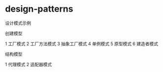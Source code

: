 # design-patterns
设计模式示例

创建模型

1 工厂模式
2 工厂方法模式
3 抽象工厂模式
4 单例模式
5 原型模式
6 建造者模式

结构模型

1 代理模式
2 适配器模式
